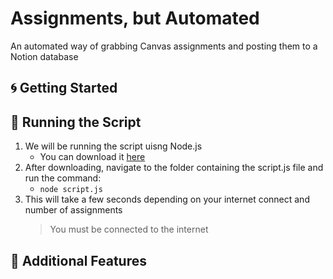 # Assignments, but Automated
An automated way of grabbing Canvas assignments and posting them to a Notion database

## :cyclone: Getting Started


## :rocket: Running the Script
1. We will be running the script uisng Node.js
   - You can download it [here](https://nodejs.org/en/download/)
2. After downloading, navigate to the folder containing the script.js file and run the command:
   - `node script.js`
3. This will take a few seconds depending on your internet connect and number of assignments
     > You must be connected to the internet

## :crystal_ball: Additional Features
